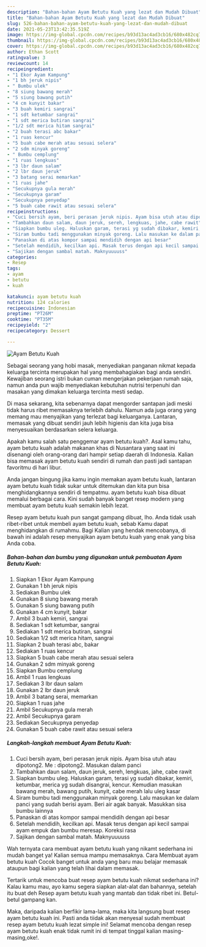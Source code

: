 ```yaml
---
description: "Bahan-bahan Ayam Betutu Kuah yang lezat dan Mudah Dibuat"
title: "Bahan-bahan Ayam Betutu Kuah yang lezat dan Mudah Dibuat"
slug: 526-bahan-bahan-ayam-betutu-kuah-yang-lezat-dan-mudah-dibuat
date: 2021-05-23T13:42:35.519Z
image: https://img-global.cpcdn.com/recipes/b93d13ac4ad3cb16/680x482cq70/ayam-betutu-kuah-foto-resep-utama.jpg
thumbnail: https://img-global.cpcdn.com/recipes/b93d13ac4ad3cb16/680x482cq70/ayam-betutu-kuah-foto-resep-utama.jpg
cover: https://img-global.cpcdn.com/recipes/b93d13ac4ad3cb16/680x482cq70/ayam-betutu-kuah-foto-resep-utama.jpg
author: Ethan Scott
ratingvalue: 3
reviewcount: 14
recipeingredient:
- "1 Ekor Ayam Kampung"
- "1 bh jeruk nipis"
- " Bumbu ulek"
- "8 siung bawang merah"
- "5 siung bawang putih"
- "4 cm kunyit bakar"
- "3 buah kemiri sangrai"
- "1 sdt ketumbar sangrai"
- "1 sdt merica butiran sangrai"
- "1/2 sdt merica hitam sangrai"
- "2 buah terasi abc bakar"
- "1 ruas kencur"
- "5 buah cabe merah atau sesuai selera"
- "2 sdm minyak goreng"
- " Bumbu cemplung"
- "1 ruas lengkuas"
- "3 lbr daun salam"
- "2 lbr daun jeruk"
- "3 batang serai memarkan"
- "1 ruas jahe"
- "Secukupnya gula merah"
- "Secukupnya garam"
- "Secukupnya penyedap"
- "5 buah cabe rawit atau sesuai selera"
recipeinstructions:
- "Cuci bersih ayam, beri perasan jeruk nipis. Ayam bisa utuh atau dipotong2. Me : dipotong2. Masukan dalam panci"
- "Tambahkan daun salam, daun jeruk, sereh, lengkuas, jahe, cabe rawit"
- "Siapkan bumbu uleg. Haluskan garam, terasi yg sudah dibakar, kemiri, ketumbar, merica yg sudah disangrai, kencur. Kemudian masukan bawang merah, bawang putih, kunyit, cabe merah lalu uleg kasar"
- "Siram bumbu tadi menggunakan minyak goreng. Lalu masukan ke dalam panci yang sudah berisi ayam. Beri air agak banyak. Masukkan sisa bumbu lainnya"
- "Panaskan di atas kompor sampai mendidih dengan api besar"
- "Setelah mendidih, kecilkan api. Masak terus dengan api kecil sampai ayam empuk dan bumbu meresap. Koreksi rasa"
- "Sajikan dengan sambal matah. Maknyuuuuss"
categories:
- Resep
tags:
- ayam
- betutu
- kuah

katakunci: ayam betutu kuah 
nutrition: 124 calories
recipecuisine: Indonesian
preptime: "PT26M"
cooktime: "PT35M"
recipeyield: "2"
recipecategory: Dessert

---
```



![Ayam Betutu Kuah](https://img-global.cpcdn.com/recipes/b93d13ac4ad3cb16/680x482cq70/ayam-betutu-kuah-foto-resep-utama.jpg)

Sebagai seorang yang hobi masak, menyediakan panganan nikmat kepada keluarga tercinta merupakan hal yang membahagiakan bagi anda sendiri. Kewajiban seorang istri bukan cuman mengerjakan pekerjaan rumah saja, namun anda pun wajib menyediakan kebutuhan nutrisi terpenuhi dan masakan yang dimakan keluarga tercinta mesti sedap.

Di masa  sekarang, kita sebenarnya dapat mengorder santapan jadi meski tidak harus ribet memasaknya terlebih dahulu. Namun ada juga orang yang memang mau menyajikan yang terlezat bagi keluarganya. Lantaran, memasak yang dibuat sendiri jauh lebih higienis dan kita juga bisa menyesuaikan berdasarkan selera keluarga. 



Apakah kamu salah satu penggemar ayam betutu kuah?. Asal kamu tahu, ayam betutu kuah adalah makanan khas di Nusantara yang saat ini disenangi oleh orang-orang dari hampir setiap daerah di Indonesia. Kalian bisa memasak ayam betutu kuah sendiri di rumah dan pasti jadi santapan favoritmu di hari libur.

Anda jangan bingung jika kamu ingin memakan ayam betutu kuah, lantaran ayam betutu kuah tidak sukar untuk ditemukan dan kita pun bisa menghidangkannya sendiri di tempatmu. ayam betutu kuah bisa dibuat memalui berbagai cara. Kini sudah banyak banget resep modern yang membuat ayam betutu kuah semakin lebih lezat.

Resep ayam betutu kuah pun sangat gampang dibuat, lho. Anda tidak usah ribet-ribet untuk membeli ayam betutu kuah, sebab Kamu dapat menghidangkan di rumahmu. Bagi Kalian yang hendak mencobanya, di bawah ini adalah resep menyajikan ayam betutu kuah yang enak yang bisa Anda coba.

<!--inarticleads1-->

##### Bahan-bahan dan bumbu yang digunakan untuk pembuatan Ayam Betutu Kuah:

1. Siapkan 1 Ekor Ayam Kampung
1. Gunakan 1 bh jeruk nipis
1. Sediakan  Bumbu ulek
1. Gunakan 8 siung bawang merah
1. Gunakan 5 siung bawang putih
1. Gunakan 4 cm kunyit, bakar
1. Ambil 3 buah kemiri, sangrai
1. Sediakan 1 sdt ketumbar, sangrai
1. Sediakan 1 sdt merica butiran, sangrai
1. Sediakan 1/2 sdt merica hitam, sangrai
1. Siapkan 2 buah terasi abc, bakar
1. Sediakan 1 ruas kencur
1. Siapkan 5 buah cabe merah atau sesuai selera
1. Gunakan 2 sdm minyak goreng
1. Siapkan  Bumbu cemplung
1. Ambil 1 ruas lengkuas
1. Sediakan 3 lbr daun salam
1. Gunakan 2 lbr daun jeruk
1. Ambil 3 batang serai, memarkan
1. Siapkan 1 ruas jahe
1. Ambil Secukupnya gula merah
1. Ambil Secukupnya garam
1. Sediakan Secukupnya penyedap
1. Gunakan 5 buah cabe rawit atau sesuai selera




<!--inarticleads2-->

##### Langkah-langkah membuat Ayam Betutu Kuah:

1. Cuci bersih ayam, beri perasan jeruk nipis. Ayam bisa utuh atau dipotong2. Me : dipotong2. Masukan dalam panci
1. Tambahkan daun salam, daun jeruk, sereh, lengkuas, jahe, cabe rawit
1. Siapkan bumbu uleg. Haluskan garam, terasi yg sudah dibakar, kemiri, ketumbar, merica yg sudah disangrai, kencur. Kemudian masukan bawang merah, bawang putih, kunyit, cabe merah lalu uleg kasar
1. Siram bumbu tadi menggunakan minyak goreng. Lalu masukan ke dalam panci yang sudah berisi ayam. Beri air agak banyak. Masukkan sisa bumbu lainnya
1. Panaskan di atas kompor sampai mendidih dengan api besar
1. Setelah mendidih, kecilkan api. Masak terus dengan api kecil sampai ayam empuk dan bumbu meresap. Koreksi rasa
1. Sajikan dengan sambal matah. Maknyuuuuss




Wah ternyata cara membuat ayam betutu kuah yang nikamt sederhana ini mudah banget ya! Kalian semua mampu memasaknya. Cara Membuat ayam betutu kuah Cocok banget untuk anda yang baru mau belajar memasak ataupun bagi kalian yang telah lihai dalam memasak.

Tertarik untuk mencoba buat resep ayam betutu kuah nikmat sederhana ini? Kalau kamu mau, ayo kamu segera siapkan alat-alat dan bahannya, setelah itu buat deh Resep ayam betutu kuah yang mantab dan tidak ribet ini. Betul-betul gampang kan. 

Maka, daripada kalian berfikir lama-lama, maka kita langsung buat resep ayam betutu kuah ini. Pasti anda tiidak akan menyesal sudah membuat resep ayam betutu kuah lezat simple ini! Selamat mencoba dengan resep ayam betutu kuah enak tidak rumit ini di tempat tinggal kalian masing-masing,oke!.

